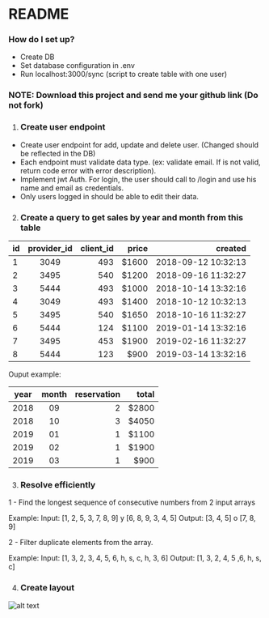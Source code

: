 # README #

### How do I set up? ###

* Create DB
* Set database configuration in .env
* Run localhost:3000/sync (script to create table with one user)

### NOTE: Download this project and send me your github link (Do not fork) ###

1) ### Create user endpoint ###

* Create user endpoint for add, update and delete user. (Changed should be reflected in the DB)
* Each endpoint must validate data type. (ex: validate email. If is not valid, return code error with error description).
* Implement jwt Auth. For login, the user should call to /login and use his name and email as credentials.
* Only users logged in should be able to edit their data.

2) ### Create a query to get sales by year and month from this table ###

| id  | provider_id | client_id  | price | created             |
| --- |:-----------:| ----------:| -----:| -------------------:|
|  1  | 3049        |   493      | $1600 | 2018-09-12 10:32:13 |
|  2  | 3495        |   540      | $1200 | 2018-09-16 11:32:27 |
|  3  | 5444        |   493      | $1000 | 2018-10-14 13:32:16 |
|  4  | 3049        |   493      | $1400 | 2018-10-12 10:32:13 |
|  5  | 3495        |   540      | $1650 | 2018-10-16 11:32:27 |
|  6  | 5444        |   124      | $1100 | 2019-01-14 13:32:16 |
|  7  | 3495        |   453      | $1900 | 2019-02-16 11:32:27 |
|  8  | 5444        |   123      | $900  | 2019-03-14 13:32:16 |


Ouput example:

| year | month | reservation | total |
| ---  |:-----:| -----------:| -----:|
| 2018 |  09   |   2         | $2800 |
| 2018 |  10   |   3         | $4050 |
| 2019 |  01   |   1         | $1100 |
| 2019 |  02   |   1         | $1900 |
| 2019 |  03   |   1         | $900  |


3) ### Resolve efficiently ###

1 - Find the longest sequence of consecutive numbers from 2 input arrays

Example: 
Input: [1, 2, 5, 3, 7, 8, 9] y [6, 8, 9, 3, 4, 5]
Output: [3, 4, 5] o [7, 8, 9]

2 - Filter duplicate elements from the array.

Example:
Input: [1, 3, 2, 3, 4, 5, 6, h, s, c, h, 3, 6]
Output: [1, 3, 2, 4, 5 ,6, h, s, c]

4) ### Create layout ###

![alt text](https://dzwonsemrish7.cloudfront.net/items/3m34141R2v1W0v0L2j0c/test-layout-mobile.png?v=c2b9a871)
<br>
